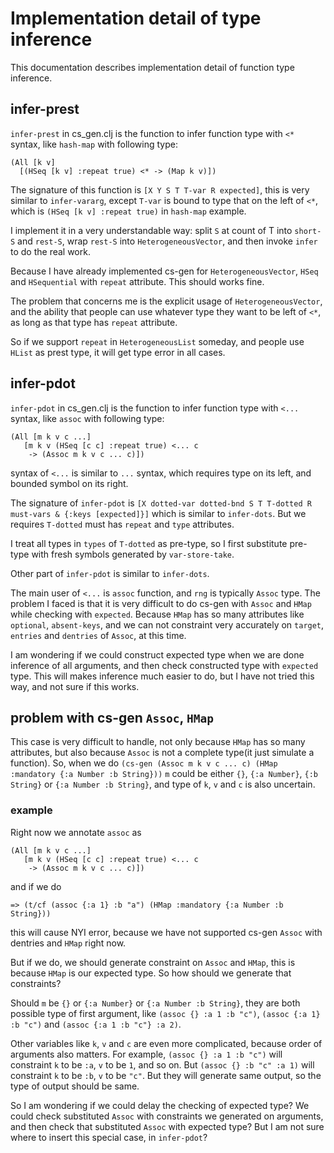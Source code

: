 # Implementation detail of type inference

This documentation describes implementation detail of function type inference.

## infer-prest

`infer-prest` in cs_gen.clj is the function to infer function type with `<*`
syntax, like `hash-map` with following type:

    (All [k v]
      [(HSeq [k v] :repeat true) <* -> (Map k v)])

The signature of this function is `[X Y S T T-var R expected]`, this is very
similar to `infer-vararg`, except `T-var` is bound to type that on the left of
`<*`, which is `(HSeq [k v] :repeat true)` in `hash-map` example.

I implement it in a very understandable way: split `S` at count of T into
`short-S` and `rest-S`, wrap `rest-S` into `HeterogeneousVector`, and then
invoke `infer` to do the real work.

Because I have already implemented cs-gen for `HeterogeneousVector`, `HSeq` and
`HSequential` with `repeat` attribute. This should works fine.

The problem that concerns me is the explicit usage of `HeterogeneousVector`,
and the ability that people can use whatever type they want to be left of `<*`,
as long as that type has `repeat` attribute.

So if we support `repeat` in `HeterogeneousList` someday, and people use
`HList` as prest type, it will get type error in all cases.

## infer-pdot

`infer-pdot` in cs_gen.clj is the function to infer function type with `<...`
syntax, like `assoc` with following type:

    (All [m k v c ...]
       [m k v (HSeq [c c] :repeat true) <... c
        -> (Assoc m k v c ... c)])

syntax of `<...` is similar to `...` syntax, which requires type on its left,
and bounded symbol on its right.

The signature of `infer-pdot` is
`[X dotted-var dotted-bnd S T T-dotted R must-vars & {:keys [expected]}]`
which is similar to `infer-dots`. But we requires `T-dotted` must has `repeat`
and `type` attributes.

I treat all types in `types` of `T-dotted` as pre-type, so I first substitute
pre-type with fresh symbols generated by `var-store-take`.

Other part of `infer-pdot` is similar to `infer-dots`.

The main user of `<...` is `assoc` function, and `rng` is typically `Assoc`
type. The problem I faced is that it is very difficult to do cs-gen with
`Assoc` and `HMap` while checking with `expected`. Because `HMap` has so many
attributes like `optional`, `absent-keys`, and we can not constraint very
accurately on `target`, `entries` and `dentries` of `Assoc`, at this time.

I am wondering if we could construct expected type when we are done inference
of all arguments, and then check constructed type with `expected` type. This
will makes inference much easier to do, but I have not tried this way, and not
sure if this works.

## problem with cs-gen `Assoc`, `HMap`

This case is very difficult to handle, not only because `HMap` has so many
attributes, but also because `Assoc` is not a complete type(it just simulate a
function). So, when we do
`(cs-gen (Assoc m k v c ... c) (HMap :mandatory {:a Number :b String}))`
`m` could be either `{}`, `{:a Number}`, `{:b String}` or
`{:a Number :b String}`, and type of `k`, `v` and `c` is also uncertain.

### example

Right now we annotate `assoc` as

    (All [m k v c ...]
       [m k v (HSeq [c c] :repeat true) <... c
        -> (Assoc m k v c ... c)])

and if we do

    => (t/cf (assoc {:a 1} :b "a") (HMap :mandatory {:a Number :b String}))

this will cause NYI error, because we have not supported cs-gen `Assoc` with
dentries and `HMap` right now.

But if we do, we should generate constraint on `Assoc` and `HMap`, this is
because `HMap` is our expected type. So how should we generate that constraints?

Should `m` be `{}` or `{:a Number}` or `{:a Number :b String}`, they are both
possible type of first argument, like `(assoc {} :a 1 :b "c")`,
`(assoc {:a 1} :b "c")` and `(assoc {:a 1 :b "c"} :a 2)`.

Other variables like `k`, `v` and `c` are even more complicated, because order
of arguments also matters. For example, `(assoc {} :a 1 :b "c")` will constraint
`k` to be `:a`, `v` to be `1`, and so on. But `(assoc {} :b "c" :a 1)` will
constraint `k` to be `:b`, `v` to be `"c"`. But they will generate same output,
so the type of output should be same.

So I am wondering if we could delay the checking of expected type? We could
check substituted `Assoc` with constraints we generated on arguments, and then
check that substituted `Assoc` with expected type? But I am not sure where to
insert this special case, in `infer-pdot`?
